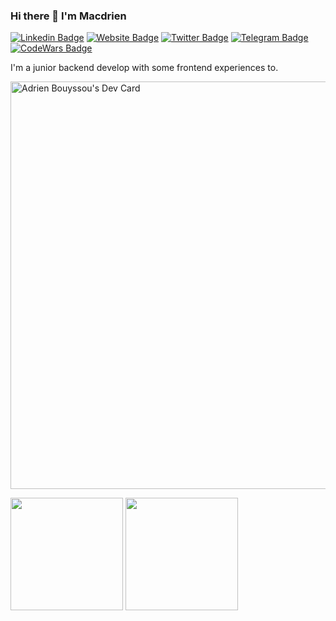 ### Hi there 👋 I'm Macdrien

[![Linkedin Badge](https://img.shields.io/badge/-LinkedIn-0e76a8?style=flat-square&logo=Linkedin&logoColor=white)](https://linkedin.com/in/adrien-bouysou)
[![Website Badge](https://img.shields.io/badge/Website-000000?style=flat-square&logo=firefox&logoColor=FF7139)](https://gkassym.netlify.app)
[![Twitter Badge](https://img.shields.io/badge/-Twitter-00acee?style=flat-square&logo=Twitter&logoColor=white)](https://twitter.com/macdrien12)
[![Telegram Badge](https://img.shields.io/badge/-Telegram-0088cc?style=flat-square&logo=Telegram&logoColor=white)](https://t.me/macdrien)
[![CodeWars Badge](https://www.codewars.com/users/macdrien/badges/large)](https://www.codewars.com/users/macdrien)

I'm a junior backend develop with some frontend experiences to.

<a href="https://app.daily.dev/macdrien"><img src="https://api.daily.dev/devcards/v2/uYpzOqmgr.png?type=wide&r=8m5" width="652" alt="Adrien Bouyssou's Dev Card"/></a>

<p>
  <img height="180em" src="https://github-readme-stats.vercel.app/api?username=macdrien&show_icons=true&hide_border=true&&count_private=true&include_all_commits=true" />
  <img height="180em" src="https://github-readme-stats.vercel.app/api/top-langs/?username=macdrien&exclude_repo=KNN-Image-Classification&show_icons=true&hide_border=true&layout=compact&langs_count=8"/>
</p>
